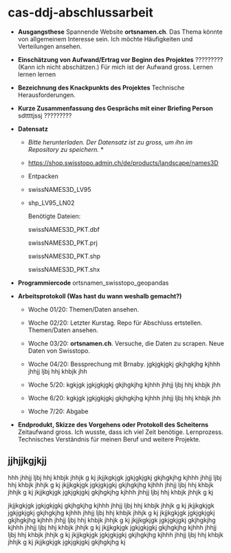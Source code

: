 # cas-ddj-abschlussarbeit

* **Ausgangsthese**
  Spannende Website **ortsnamen.ch**. Das Thema könnte von allgemeinem Interesse sein. Ich möchte Häufigkeiten und Verteilungen ansehen. 
  
* **Einschätzung von Aufwand/Ertrag vor Beginn des Projektes**
  ????????? (Kann ich nicht abschätzen.)  Für mich ist der Aufwand gross. Lernen lernen lernen
  
* **Bezeichnung des Knackpunkts des Projektes**
  Technische Herausforderungen.
  
* **Kurze Zusammenfassung des Gesprächs mit einer Briefing Person**
  sdttttjssj ?????????
  
* **Datensatz**
  * *Bitte herunterladen. Der Datensatz ist zu gross, um ihn im Repository zu speichern.* *
  * https://shop.swisstopo.admin.ch/de/products/landscape/names3D
  
  * Entpacken
  
  * swissNAMES3D_LV95
  
  * shp_LV95_LN02
  
      Benötigte Dateien:
  
      swissNAMES3D_PKT.dbf
  
      swissNAMES3D_PKT.prj
  
      swissNAMES3D_PKT.shp
  
      swissNAMES3D_PKT.shx
  
  
* **Programmiercode** ortsnamen_swisstopo_geopandas

* **Arbeitsprotokoll (Was hast du wann weshalb gemacht?)**
  
  * Woche 01/20: Themen/Daten ansehen.
  
  * Woche 02/20: Letzter Kurstag. Repo für Abschluss ertstellen. Themen/Daten ansehen.
  
  * Woche 03/20: **ortsnamen.ch**. Versuche, die Daten zu scrapen. Neue Daten von Swisstopo.
  
  * Woche 04/20: Bessprechung mit Brnaby. jgkjgkjgkj gkjhgkjhg kjhhh jhhjj ljbj hhj khbjk jhh
  
  * Woche 5/20: kgkjgk jgkjgkjgkj gkjhgkjhg kjhhh jhhjj ljbj hhj khbjk jhh
  
  * Woche 6/20: kgkjgk jgkjgkjgkj gkjhgkjhg kjhhh jhhjj ljbj hhj khbjk jhh
  
  * Woche 7/20: Abgabe

  
* **Endprodukt, Skizze des Vorgehens oder Protokoll des Scheiterns**
  Zeitaufwand gross. Ich wusste, dass ich viel Zeit benötige. Lernprozess. Technisches Verständnis für meinen Beruf und weitere Projekte.
  
  
  
  
## jjhjjkgjkjj
hhh jhhjj ljbj hhj khbjk jhhjk g kj jkjjkgkjgk jgkjgkjgkj gkjhgkjhg kjhhh jhhjj ljbj hhj khbjk jhhjk g kj jkjjkgkjgk jgkjgkjgkj gkjhgkjhg kjhhh jhhjj ljbj hhj khbjk jhhjk g kj jkjjkgkjgk jgkjgkjgkj gkjhgkjhg kjhhh jhhjj ljbj hhj khbjk jhhjk g kj

jkjjkgkjgk jgkjgkjgkj gkjhgkjhg kjhhh jhhjj ljbj hhj khbjk jhhjk g kj jkjjkgkjgk jgkjgkjgkj gkjhgkjhg kjhhh jhhjj ljbj hhj khbjk jhhjk g kj jkjjkgkjgk jgkjgkjgkj gkjhgkjhg kjhhh jhhjj ljbj hhj khbjk jhhjk g kj jkjjkgkjgk jgkjgkjgkj gkjhgkjhg kjhhh jhhjj ljbj hhj khbjk jhhjk g kj jkjjkgkjgk jgkjgkjgkj gkjhgkjhg kjhhh jhhjj ljbj hhj khbjk jhhjk g kj jkjjkgkjgk jgkjgkjgkj gkjhgkjhg kjhhh jhhjj ljbj hhj khbjk jhhjk g kj jkjjkgkjgk jgkjgkjgkj gkjhgkjhg kj
